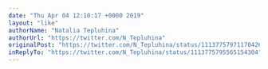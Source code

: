 ```yaml
---
date: "Thu Apr 04 12:10:17 +0000 2019"
layout: "like"
authorName: "Natalia Tepluhina"
authorUrl: "https://twitter.com/N_Tepluhina"
originalPost: "https://twitter.com/N_Tepluhina/status/1113775797117042688"
inReplyTo: "https://twitter.com/N_Tepluhina/status/1113775795565154304"
---
```

